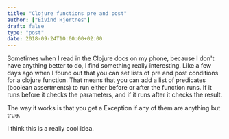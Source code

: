 ```yaml
---
title: "Clojure functions pre and post"
author: ["Eivind Hjertnes"]
draft: false
type: "post"
date: 2018-09-24T10:00:00+02:00
---
```


Sometimes when I read in the Clojure docs on my phone, because I don't
have anything better to do, I find something really interesting. Like a
few days ago when I found out that you can set lists of pre and post
conditions for a clojure function. That means that you can add a list of
predicates (boolean assertments) to run either before or after the
function runs. If it runs before it checks the parameters, and if it
runs after it checks the result.

The way it works is that you get a Exception if any of them are anything
but true.

I think this is a really cool idea.
